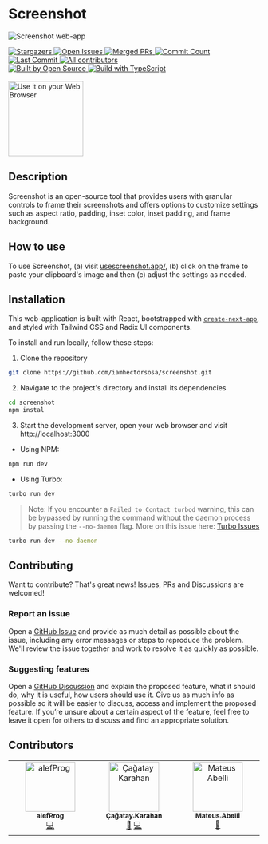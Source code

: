 # Screenshot

![Screenshot web-app](https://usescreenshot.app/home.png)

<!-- STAT BADGES - Do not remove or modify this section -->
<div>
<a href="https://github.com/iamhectorsosa/screenshot/stargazers" target="_blank">
  <img alt="Stargazers" src="https://flat.badgen.net/github/stars/iamhectorsosa/screenshot" />
</a>
<a href="https://github.com/iamhectorsosa/screenshot/issues" target="_blank">
  <img alt="Open Issues" src="https://flat.badgen.net/github/open-issues/iamhectorsosa/screenshot" />
</a>
<a href="https://github.com/iamhectorsosa/screenshot/pulls" target="_blank">
  <img alt="Merged PRs" src="https://flat.badgen.net/github/merged-prs/iamhectorsosa/screenshot" />
</a>
<a href="https://github.com/iamhectorsosa/screenshot/commits/main" target="_blank">
  <img alt="Commit Count" src="https://flat.badgen.net/github/commits/iamhectorsosa/screenshot/main" />
</a>
<a href="https://github.com/iamhectorsosa/screenshot/commits/main" target="_blank">
  <img alt="Last Commit" src="https://flat.badgen.net/github/last-commit/iamhectorsosa/screenshot/main" />
</a>
<a href="#contributors">
  <img alt="All contributors" src="https://flat.badgen.net/github/contributors/iamhectorsosa/screenshot" />
</a>
</div>

<!-- GENERAL BADGES - Do not remove or modify this section -->
<div>
<a href="https://github.com/iamhectorsosa/screenshot">
  <img alt="Built by Open Source" src="https://flat.badgen.net/badge/built%20by/Open%20Source/red?icon=heart" />
</a>
<a href="https://github.com/iamhectorsosa/screenshot">
  <img alt="Build with TypeScript" src="https://flat.badgen.net/badge/built%20with/TypeScript/blue?icon=GitHub" />
</a>
</div>

<br/>

<a href="https://usescreenshot.app/" target="_blank">
<img alt="Use it on your Web Browser" src="https://usescreenshot.app/web-app-badge.png" width="150px" height="auto">
</a>

## Description

Screenshot is an open-source tool that provides users with granular controls to frame their screenshots and offers options to customize settings such as aspect ratio, padding, inset color, inset padding, and frame background.

## How to use

To use Screenshot, (a) visit [usescreenshot.app/](https://usescreenshot.app/), (b) click on the frame to paste your clipboard's image and then (c) adjust the settings as needed.

## Installation

This web-application is built with React, bootstrapped with [`create-next-app`](https://github.com/vercel/next.js/tree/canary/packages/create-next-app), and styled with Tailwind CSS and Radix UI components.

To install and run locally, follow these steps:

1. Clone the repository

```bash
git clone https://github.com/iamhectorsosa/screenshot.git
```

2. Navigate to the project's directory and install its dependencies

```bash
cd screenshot
npm instal
```

3. Start the development server, open your web browser and visit http://localhost:3000

- Using NPM:

```bash
npm run dev
```

- Using Turbo:

```bash
turbo run dev
```

> Note: If you encounter a `Failed to Contact turbod` warning, this can be bypassed by running the command without the daemon process by passing the `--no-daemon` flag. More on this issue here: [Turbo Issues](https://github.com/vercel/turbo/issues/2034)

```bash
turbo run dev --no-daemon
```

## Contributing

Want to contribute? That's great news! Issues, PRs and Discussions are welcomed!

### Report an issue

Open a [GitHub Issue](https://github.com/iamhectorsosa/screenshot/issues/new) and provide as much detail as possible about the issue, including any error messages or steps to reproduce the problem. We'll review the issue together and work to resolve it as quickly as possible.

### Suggesting features

Open a [GitHub Discussion](https://github.com/iamhectorsosa/screenshot/discussions/new/choose) and explain the proposed feature, what it should do, why it is useful, how users should use it. Give us as much info as possible so it will be easier to discuss, access and implement the proposed feature. If you’re unsure about a certain aspect of the feature, feel free to leave it open for others to discuss and find an appropriate solution.

## Contributors

<!-- ALL-CONTRIBUTORS-LIST:START - Do not remove or modify this section -->
<!-- prettier-ignore-start -->
<!-- markdownlint-disable -->
<table>
  <tbody>
    <tr>
      <td align="center" valign="top" width="14.28%"><a href="https://github.com/alefDev-prog"><img src="https://avatars.githubusercontent.com/u/114575583?v=4?s=100" width="100px;" alt="alefProg"/><br /><sub><b>alefProg</b></sub></a><br /><a href="https://github.com/iamhectorsosa/screenshot/commits?author=alefDev-prog" title="Code">💻</a></td>
      <td align="center" valign="top" width="14.28%"><a href="http://kodbilen.com"><img src="https://avatars.githubusercontent.com/u/7461799?v=4?s=100" width="100px;" alt="Çağatay Karahan"/><br /><sub><b>Çağatay Karahan</b></sub></a><br /><a href="#ideas-kodbilenadam" title="Ideas, Planning, & Feedback">🤔</a> <a href="https://github.com/iamhectorsosa/screenshot/commits?author=kodbilenadam" title="Code">💻</a></td>
      <td align="center" valign="top" width="14.28%"><a href="https://mateusabelli.github.io/"><img src="https://avatars.githubusercontent.com/u/43862225?v=4?s=100" width="100px;" alt="Mateus Abelli"/><br /><sub><b>Mateus Abelli</b></sub></a><br /><a href="#ideas-mateusabelli" title="Ideas, Planning, & Feedback">🤔</a></td>
    </tr>
  </tbody>
</table>

<!-- markdownlint-restore -->
<!-- prettier-ignore-end -->

<!-- ALL-CONTRIBUTORS-LIST:END -->
<!-- prettier-ignore-start -->
<!-- markdownlint-disable -->

<!-- markdownlint-restore -->
<!-- prettier-ignore-end -->

<!-- ALL-CONTRIBUTORS-LIST:END -->
